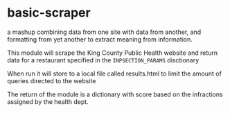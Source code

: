 # basic-scraper
a mashup combining data from one site with data from another, and formatting from yet another to extract meaning from information.


This module will scrape the King County Public Health website and return data for a restaurant specified in the `INPSECTION_PARAMS` disctionary

When run it will store to a local file called results.html to limit the amount of queries directed to the website

The return of the module is a dictionary with score based on the infractions assigned by the health dept.
